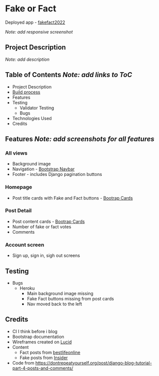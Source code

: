 # Fake or Fact

Deployed app - [fakefact2022](https://fakefact2022.herokuapp.com/)

_Note: add responsive screenshot_

## Project Description
_Note: add description_

## Table of Contents _Note: add links to ToC_
-   Project Description
-   [Build process](docs/planning.md)
-   Features
-   Testing
    -   Validator Testing
    -   Bugs
-   Technologies Used
-   Credits 

## Features _Note: add screenshots for all features_
### All views
-   Background image
-   Navigation - [Bootstrap Navbar](https://getbootstrap.com/docs/5.2/components/navbar/)
-   Footer - includes Django pagination buttons

### Homepage
-   Post title cards with Fake and Fact buttons - [Bootrap Cards](https://getbootstrap.com/docs/5.2/components/card/)


### Post Detail
-   Post content cards - [Bootrap Cards](https://getbootstrap.com/docs/5.2/components/card/)
-   Number of fake or fact votes
-   Comments

### Account screen
-   Sign up, sign in, sigh out screens

## Testing
-   Bugs
    -   Heroku
        -   Main background image missing
        -   Fake Fact buttons missing from post cards
        -   Nav moved back to the left



## Credits
-   CI I think before i blog 
-   Bootstrap documentation
-   Wireframes created on [Lucid](https://lucid.app/)
-   Content
    -   Fact posts from [bestlifeonline](https://bestlifeonline.com/common-myths/)
    -   Fake posts from [Insider](https://www.insider.com/true-facts-that-sound-fake-2017-8#the-guinness-book-of-world-records-was-created-to-settle-bar-arguments-4)
-   Code from https://dontrepeatyourself.org/post/django-blog-tutorial-part-4-posts-and-comments/